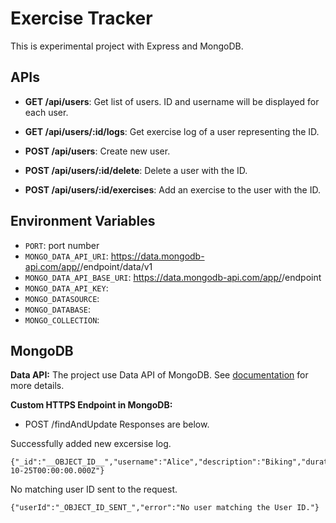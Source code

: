# Exercise Tracker

This is experimental project with Express and MongoDB.

## APIs

- **GET /api/users**: Get list of users. ID and username will be displayed for each user.
- **GET /api/users/:id/logs**: Get exercise log of a user representing the ID.

- **POST /api/users**: Create new user.
- **POST /api/users/:id/delete**: Delete a user with the ID.
- **POST /api/users/:id/exercises**: Add an exercise to the user with the ID.

## Environment Variables

- `PORT`: port number
- `MONGO_DATA_API_URI`: https://data.mongodb-api.com/app/<Data API App ID>/endpoint/data/v1
- `MONGO_DATA_API_BASE_URI`: https://data.mongodb-api.com/app/<Data API App ID>/endpoint
- `MONGO_DATA_API_KEY`: <MongoDB Data API Key>
- `MONGO_DATASOURCE`: <Mongo cluster name>
- `MONGO_DATABASE`: <Mongo database name>
- `MONGO_COLLECTION`: <Mongo collection name>

## MongoDB

**Data API:** The project use Data API of MongoDB. See [documentation](https://www.mongodb.com/docs/atlas/api/data-api/) for more details.

**Custom HTTPS Endpoint in MongoDB:**

- POST /findAndUpdate
  Responses are below.

Successfully added new excersise log.

```
{"_id":"__OBJECT_ID__","username":"Alice","description":"Biking","duration":60,"date":"2001-10-25T00:00:00.000Z"}
```

No matching user ID sent to the request.

```
{"userId":"_OBJECT_ID_SENT_","error":"No user matching the User ID."}

```
